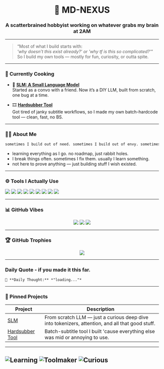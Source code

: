 <h1 align="center">👾 MD-NEXUS</h1>
<h3 align="center">A scatterbrained hobbyist working on whatever grabs my brain at 2AM</h3>

---

> “Most of what I build starts with:  
> *'why doesn’t this exist already?' or 'why tf is this so complicated?'*”  
> So I build my own tools — mostly for fun, curiosity, or outta spite.

---

### 🔧 Currently Cooking

- 🧠 **[SLM: A Small Language Model](https://github.com/Md-nexus/SLM)**  
  Started as a convo with a friend. Now it’s a DIY LLM, built from scratch, one bug at a time.

- 🎞️ **[Hardsubber Tool](https://github.com/Md-nexus/Hardsubber_Tool)**  
  Got tired of janky subtitle workflows, so I made my own batch-hardcode tool — clean, fast, no BS.

---

### 🧙‍♂️ About Me

```txt
sometimes I build out of need. sometimes I build out of envy. sometimes it's just vibes.
```

* learning everything as I go. no roadmap, just rabbit holes.
* I break things often. sometimes I fix them. usually I learn something.
* not here to prove anything — just building stuff I wish existed.

---

### ⚙️ Tools I Actually Use

<p align="left">
  <img src="https://img.shields.io/badge/Python-3670A0?style=for-the-badge&logo=python&logoColor=ffdd54"/>
  <img src="https://img.shields.io/badge/PyTorch-EE4C2C?style=for-the-badge&logo=pytorch&logoColor=white"/>
  <img src="https://img.shields.io/badge/TensorFlow-FF6F00?style=for-the-badge&logo=tensorflow&logoColor=white"/>
  <img src="https://img.shields.io/badge/Linux-FCC624?style=for-the-badge&logo=linux&logoColor=black"/>
  <img src="https://img.shields.io/badge/Qt-41CD52?style=for-the-badge&logo=qt&logoColor=white"/>
  <img src="https://img.shields.io/badge/Blender-F5792A?style=for-the-badge&logo=blender&logoColor=white"/>
  <img src="https://img.shields.io/badge/Figma-000000?style=for-the-badge&logo=figma&logoColor=white"/>
  <img src="https://img.shields.io/badge/Git-F05032?style=for-the-badge&logo=git&logoColor=white"/>
  <img src="https://img.shields.io/badge/HTML5-E34F26?style=for-the-badge&logo=html5&logoColor=white"/>
</p>

---

### 📊 GitHub Vibes

<p align="center">
  <img src="https://github-readme-stats.vercel.app/api?username=md-nexus&show_icons=true&theme=radical" />
  <img src="https://github-readme-stats.vercel.app/api/top-langs/?username=md-nexus&layout=compact&theme=radical" />
  <img src="https://github-readme-streak-stats.herokuapp.com/?user=md-nexus&theme=radical" />
</p>

---

### 🏆 GitHub Trophies

<p align="center">
  <img src="https://github-profile-trophy.vercel.app/?username=md-nexus&theme=tokyonight&no-frame=true&no-bg=true&margin-w=10" />
</p>

---

### Daily Quote - if you made it this far.

<!--QUOTE_START-->
```
🧠 **Daily Thought:** *"loading..."*
```
<!--QUOTE_END-->

---

### 🧠 Pinned Projects

| Project                                                        | Description                                                                                      |
| -------------------------------------------------------------- | ------------------------------------------------------------------------------------------------ |
| [SLM](https://github.com/Md-nexus/SLM)                         | From scratch LLM — just a curious deep dive into tokenizers, attention, and all that good stuff. |
| [Hardsubber Tool](https://github.com/Md-nexus/Hardsubber_Tool) | Batch-subtitle tool I built 'cause everything else was mid or annoying to use.                   |

---
![Learning](https://img.shields.io/badge/learning-as_I_go-5E60CE?style=for-the-badge)
![Toolmaker](https://img.shields.io/badge/made_for-ME-7209B7?style=for-the-badge)
![Curious](https://img.shields.io/badge/_Wondering,_thinking,_inovating-560BAD?style=for-the-badge) 
---
